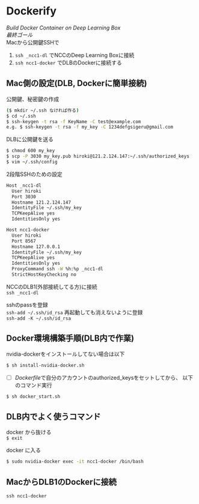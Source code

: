 # Dockerify
_Build Docker Container on Deep Learning Box_  
*最終ゴール*  
Macから公開鍵SSHで
1. `ssh _ncc1-dl` でNCCのDeep Learning Boxに接続
1. `ssh ncc1-docker` でDLBのDockerに接続する

## Mac側の設定(DLB, Dockerに簡単接続)  
公開鍵、秘密鍵の作成
```bash
($ mkdir ~/.ssh なければ作る)
$ cd ~/.ssh
$ ssh-keygen -t rsa -f KeyName -C test@example.com
e.g. $ ssh-keygen -t rsa -f my_key -C 1234defgsigeru@gmail.com
```

DLBに公開鍵を送る
```bash
$ chmod 600 my_key
$ scp -P 3030 my_key.pub hiroki@121.2.124.147:~/.ssh/authorized_keys
$ vim ~/.ssh/config
```

2段階SSHのための設定
```bash ~/.ssh/config
Host _ncc1-dl
  User hiroki
  Port 3030
  Hostname 121.2.124.147
  IdentityFile ~/.ssh/my_key
  TCPKeepAlive yes
  IdentitiesOnly yes

Host ncc1-docker
  User hiroki
  Port 8567
  Hostname 127.0.0.1
  IdentityFile ~/.ssh/my_key
  TCPKeepAlive yes
  IdentitiesOnly yes
  ProxyCommand ssh -W %h:%p _ncc1-dl
  StrictHostKeyChecking no
```

NCCのDLB1(外部接続してる方)に接続  
`ssh _ncc1-dl`

sshのpassを登録  
`ssh-add ~/.ssh/id_rsa`
再起動しても消えないように登録  
`ssh-add -K ~/.ssh/id_rsa`

## Docker環境構築手順(DLB内で作業)

nvidia-dockerをインストールしてない場合は以下
```bash
$ sh install-nvidia-docker.sh
```

- [ ] *Dockerfile*で自分のアカウントのauthorized_keysをセットしてから、
以下のコマンド実行
```bash
$ sh docker_start.sh
```

## DLB内でよく使うコマンド

docker から抜ける  
`$ exit`  

docker に入る
```bash
$ sudo nvidia-docker exec -it ncc1-docker /bin/bash
```

## MacからDLB1のDockerに接続  
`ssh ncc1-docker`